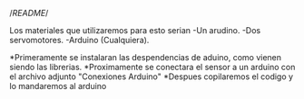 /*README*/

Los materiales que utilizaremos para esto serian 
-Un arudino.
-Dos servomotores.
-Arduino (Cualquiera).


*Primeramente se instalaran las despendencias de aduino, como vienen siendo las librerias. 
*Proximamente se conectara el sensor a un arduino con el archivo adjunto "Conexiones Arduino"
*Despues copilaremos el codigo y lo mandaremos al arduino 



